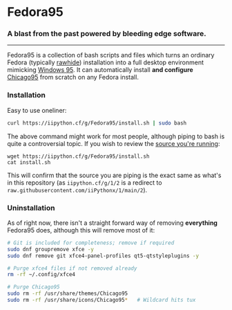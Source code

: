 # Fedora95
### A blast from the past powered by bleeding edge software.
---

Fedora95 is a collection of bash scripts and files which turns an ordinary Fedora (typically [rawhide](https://docs.fedoraproject.org/en-US/releases/rawhide/)) installation into a full desktop environment mimicking [Windows 95](https://en.wikipedia.org/wiki/Windows_95). It can automatically install **and configure** [Chicago95](https://github.com/grassmunk/Chicago95) from scratch on any Fedora install.

### Installation
Easy to use oneliner:
```bash
curl https://iipython.cf/g/Fedora95/install.sh | sudo bash
```
The above command might work for most people, although piping to bash is quite a controversial topic. If you wish to review the [source you're running](https://github.com/iiPythonx/Fedora95/blob/main/install.sh):
```
wget https://iipython.cf/g/Fedora95/install.sh
cat install.sh
```
This will confirm that the source you are piping is the exact same as what's in this repository (as `iipython.cf/g/1/2` is a redirect to `raw.githubusercontent.com/iiPythonx/1/main/2`).

### Uninstallation

As of right now, there isn't a straight forward way of removing **everything** Fedora95 does, although this will remove most of it:
```bash
# Git is included for completeness; remove if required
sudo dnf groupremove xfce -y
sudo dnf remove git xfce4-panel-profiles qt5-qtstyleplugins -y 

# Purge xfce4 files if not removed already
rm -rf ~/.config/xfce4

# Purge Chicago95
sudo rm -rf /usr/share/themes/Chicago95
sudo rm -rf /usr/share/icons/Chicago95*   # Wildcard hits tux
```
